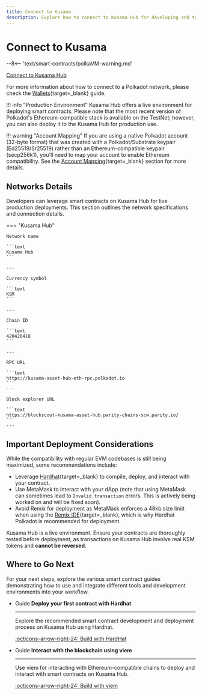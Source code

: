 ```yaml
---
title: Connect to Kusama
description: Explore how to connect to Kusama Hub for developing and testing smart contracts in a live environment with real monetary value.
---
```


# Connect to Kusama

--8<-- 'text/smart-contracts/polkaVM-warning.md'

<div class="button-wrapper">
    <a href="#" class="md-button connectMetaMask" value="kusamaHub">Connect to Kusama Hub</a>
</div>

For more information about how to connect to a Polkadot network, please check the [Wallets](/smart-contracts/integrations/wallets/){target=\_blank} guide.

!!! info "Production Environment"
    Kusama Hub offers a live environment for deploying smart contracts. Please note that the most recent version of Polkadot's Ethereum-compatible stack is available on the TestNet; however, you can also deploy it to the Kusama Hub for production use.

!!! warning "Account Mapping"
    If you are using a native Polkadot account (32-byte format) that was created with a Polkadot/Substrate keypair (Ed25519/Sr25519) rather than an Ethereum-compatible keypair (secp256k1), you'll need to map your account to enable Ethereum compatibility. See the [Account Mapping](/polkadot-protocol/smart-contract-basics/accounts#account-mapping-for-native-polkadot-accounts){target=\_blank} section for more details.

## Networks Details

Developers can leverage smart contracts on Kusama Hub for live production deployments. This section outlines the network specifications and connection details.

=== "Kusama Hub"

    Network name

    ```text
    Kusama Hub
    ```

    ---
    
    Currency symbol
    
    ```text
    KSM
    ```
    
    ---
    
    Chain ID
    
    ```text
    420420418
    ```
    
    ---
    
    RPC URL
    
    ```text
    https://kusama-asset-hub-eth-rpc.polkadot.io
    ```
    ---
    
    Block explorer URL
    
    ```text
    https://blockscout-kusama-asset-hub.parity-chains-scw.parity.io/
    ```
    ---

## Important Deployment Considerations

While the compatibility with regular EVM codebases is still being maximized, some recommendations include:
    
- Leverage [Hardhat](/smart-contracts/dev-environments/hardhat/get-started/){target=\_blank} to compile, deploy, and interact with your contract.
- Use MetaMask to interact with your dApp (note that using MetaMask can sometimes lead to `Invalid transaction` errors. This is actively being worked on and will be fixed soon).
- Avoid Remix for deployment as MetaMask enforces a 48kb size limit when using the [Remix IDE](/smart-contracts/dev-environments/remix/get-started/){target=\_blank}, which is why Hardhat Polkadot is recommended for deployment.

Kusama Hub is a live environment. Ensure your contracts are thoroughly tested before deployment, as transactions on Kusama Hub involve real KSM tokens and **cannot be reversed**.

## Where to Go Next

For your next steps, explore the various smart contract guides demonstrating how to use and integrate different tools and development environments into your workflow.

<div class="grid cards" markdown>

-   <span class="badge guide">Guide</span> **Deploy your first contract with Hardhat**
    
    ---
    
    Explore the recommended smart contract development and deployment process on Kusama Hub using Hardhat.
    
    [:octicons-arrow-right-24: Build with HardHat](/smart-contracts/dev-environments/hardhat/get-started/)

-   <span class="badge guide">Guide</span> **Interact with the blockchain using viem**
    
    ---
    
    Use viem for interacting with Ethereum-compatible chains to deploy and interact with smart contracts on Kusama Hub.
    
    [:octicons-arrow-right-24: Build with viem](/smart-contracts/libraries/viem/)

</div>
